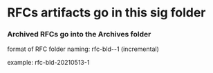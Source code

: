# RFCs artifacts go in this sig folder
### Archived RFCs go into the Archives folder

format of RFC folder naming:
rfc-bld-<YYYYMMDD>-1 (incremental)

example: rfc-bld-20210513-1
